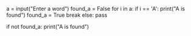 a = input("Enter a word")
found_a = False
for i in a:
    if i == 'A':
        print("A is found")
        found_a = True
        break
    else:
        pass

if not found_a:
    print("A is found")

